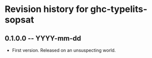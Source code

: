 # Revision history for ghc-typelits-sopsat

## 0.1.0.0 -- YYYY-mm-dd

* First version. Released on an unsuspecting world.
